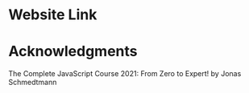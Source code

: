 # Website Link






# Acknowledgments
The Complete JavaScript Course 2021: From Zero to Expert! by Jonas Schmedtmann
